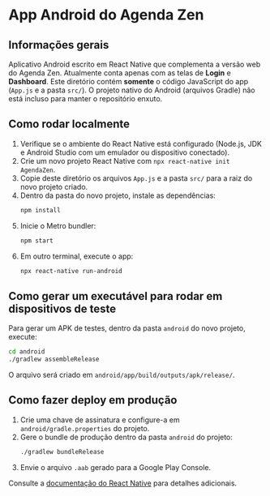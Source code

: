 # App Android do Agenda Zen

## Informações gerais

Aplicativo Android escrito em React Native que complementa a versão web do Agenda
Zen. Atualmente conta apenas com as telas de **Login** e **Dashboard**. Este
diretório contém **somente** o código JavaScript do app (`App.js` e a pasta
`src/`). O projeto nativo do Android (arquivos Gradle) não está incluso para
manter o repositório enxuto.

## Como rodar localmente

1. Verifique se o ambiente do React Native está configurado (Node.js, JDK e
   Android Studio com um emulador ou dispositivo conectado).
2. Crie um novo projeto React Native com `npx react-native init AgendaZen`.
3. Copie deste diretório os arquivos `App.js` e a pasta `src/` para a raiz do novo
   projeto criado.
4. Dentro da pasta do novo projeto, instale as dependências:
   ```bash
   npm install
   ```
5. Inicie o Metro bundler:
   ```bash
   npm start
   ```
6. Em outro terminal, execute o app:
   ```bash
   npx react-native run-android
   ```

## Como gerar um executável para rodar em dispositivos de teste

Para gerar um APK de testes, dentro da pasta `android` do novo projeto, execute:

```bash
cd android
./gradlew assembleRelease
```

O arquivo será criado em `android/app/build/outputs/apk/release/`.

## Como fazer deploy em produção

1. Crie uma chave de assinatura e configure-a em `android/gradle.properties` do projeto.
2. Gere o bundle de produção dentro da pasta `android` do projeto:
   ```bash
   ./gradlew bundleRelease
   ```
3. Envie o arquivo `.aab` gerado para a Google Play Console.

Consulte a [documentação do React Native](https://reactnative.dev/docs/signed-apk-android)
para detalhes adicionais.
